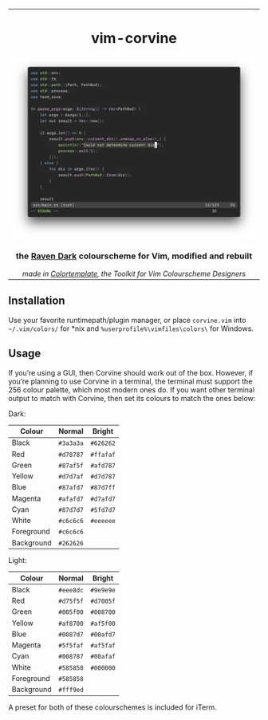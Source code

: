 <table><tbody align="center"><tr><td>
<h1>vim-corvine</h1>
<img src="https://raw.githubusercontent.com/arzg/resources/master/corvine-screenshot.png"/>
<h3>the <a href="https://github.com/baskerville/etc/blob/master/neovim/.config/nvim/colors/raven-dark.vim">Raven Dark</a> colourscheme for Vim, modified and rebuilt</h3>
<em>made in <a href="https://github.com/lifepillar/vim-colortemplate">Colortemplate</a>, the Toolkit for Vim Colourscheme Designers</em>
</td></tr></tbody></table>

## Installation

Use your favorite runtimepath/plugin manager, or place `corvine.vim` into
`~/.vim/colors/` for \*nix and `%userprofile%\vimfiles\colors\` for Windows.

## Usage

If you’re using a GUI, then Corvine should work out of the box. However, if you’re planning to use Corvine in a terminal, the terminal must support the 256 colour palette, which most modern ones do. If you want other terminal output to match with Corvine, then set its colours to match the ones below:

Dark:

| Colour     | Normal    | Bright    |
| ---        | ---       | ---       |
| Black      | `#3a3a3a` | `#626262` |
| Red        | `#d78787` | `#ffafaf` |
| Green      | `#87af5f` | `#afd787` |
| Yellow     | `#d7d7af` | `#d7d787` |
| Blue       | `#87afd7` | `#87d7ff` |
| Magenta    | `#afafd7` | `#d7afd7` |
| Cyan       | `#87d7d7` | `#5fd7d7` |
| White      | `#c6c6c6` | `#eeeeee` |
| Foreground | `#c6c6c6` |           |
| Background | `#262626` |           |

Light:

| Colour     | Normal    | Bright    |
| ---        | ---       | ---       |
| Black      | `#eee8dc` | `#9e9e9e` |
| Red        | `#d75f5f` | `#d7005f` |
| Green      | `#005f00` | `#008700` |
| Yellow     | `#af8700` | `#af5f00` |
| Blue       | `#0087d7` | `#00afd7` |
| Magenta    | `#5f5faf` | `#af5faf` |
| Cyan       | `#008787` | `#00afaf` |
| White      | `#585858` | `#000000` |
| Foreground | `#585858` |           |
| Background | `#fff9ed` |           |

A preset for both of these colourschemes is included for iTerm.
